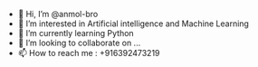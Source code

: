- 👋 Hi, I’m @anmol-bro
- 👀 I’m interested in Artificial intelligence and Machine Learning
- 🌱 I’m currently learning Python 
- 💞️ I’m looking to collaborate on ...
- 📫 How to reach me : +916392473219


<!---
anmol-bro/anmol-bro is a ✨ special ✨ repository because its `README.md` (this file) appears on your GitHub profile.
You can click the Preview link to take a look at your changes.
--->
